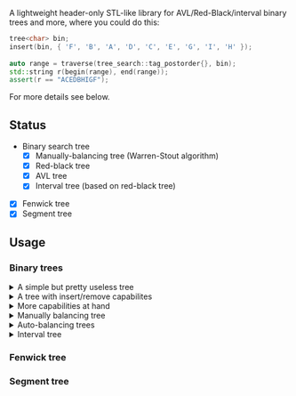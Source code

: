 A lightweight header-only STL-like library for AVL/Red-Black/interval binary trees and more, where you could do this:

```cpp
tree<char> bin;
insert(bin, { 'F', 'B', 'A', 'D', 'C', 'E', 'G', 'I', 'H' });
    
auto range = traverse(tree_search::tag_postorder{}, bin);
std::string r(begin(range), end(range));
assert(r == "ACEDBHIGF");
```
For more details see below.

## Status

* Binary search tree
  * [x] Manually-balancing tree (Warren-Stout algorithm)
  * [x] Red-black tree
  * [x] AVL tree
  * [x] Interval tree (based on red-black tree)
* [x] Fenwick tree
* [x] Segment tree

## Usage

### Binary trees
<details>
 <summary>A simple but pretty useless tree</summary>
 
```cpp
#include "tree_search/tree.hpp"

template <typename T>
using tree = tree_search::tree<T, tree_search::empty_augment>;
```
It is useless as you will not be able to perform any operations on it except a couple of elementary ones:
```cpp
int main() {
    tree<char> bin;
    
    assert(size(bin) == 0);
    assert(height(bin) == 0);
    assert(balanced(bin) == true);
    assert(perfect(bin) == true);
    
    return 0;
}
```
In order to do more than that you need **capabilities**. Simply put, a capability enables a particular function like insert/remove/... for your tree. 
</details>

<details>
 <summary>A tree with insert/remove capabilites</summary>

Capabilities are specified as additional template parameters. 
For insert/remove it looks as follows:
```cpp
#include "tree_search/tree.hpp"

#include "tree_search/capability_insert.hpp"
#include "tree_search/capability_remove.hpp"

template <typename T>
using tree = tree_search::tree<T, tree_search::empty_augment
                                , tree_search::capability_insert
                                , tree_search::capability_remove>;

```
After that you are eligible to use **insert/remove** operations on the tree via corresponding functions:
```cpp
int main() {
    tree<int> bin;
    insert(bin, { 5, 7, 3, 6, 8, 2, 4, 1 });
    remove(bin, { 3, 7 });
    return 0;
}
```
The motivation behind such a design is to have lightweight and less error-prone trees where you could not, say, accidentally remove an element(s) if the tree was initially insert-only by design.
</details>

<details>
 <summary>More capabilities at hand</summary>

```cpp
#include "tree_search/tree.hpp"

#include "tree_search/capability_insert.hpp"
#include "tree_search/capability_traverse.hpp"
#include "tree_search/capability_search.hpp"

template <typename T>
using tree = tree_search::tree<T, tree_search::empty_augment
                                , tree_search::capability_traverse
                                , tree_search::capability_search
                                , tree_search::capability_insert>;                                
```
Now you can **traverse** the tree:
```cpp
int main() {
    tree<char> bin;
    insert(bin, { 'F', 'B', 'A', 'D', 'C', 'E', 'G', 'I', 'H' });
    
    // iterators; pre-order
    auto rg1 = traverse(tree_search::tag_preorder{}, bin);
    std::string res1(rg1.begin_, rg1.end_);
    assert(res1 == "FBADCEGIH");
    
    // range-loop; in-order
    std::string res2 = {};
    for (auto v : traverse(tree_search::tag_inorder{}, bin)) res2.push_back(v);
    assert(res2 == "ABCDEFGHI");

    // iterator functions; post-order
    auto rg2 = traverse(tree_search::tag_postorder{}, bin);
    std::string res3(begin(rg2), end(rg2));
    assert(res3 == "ACEDBHIGF");

    return 0;
}
```
Or you can **search** within the tree:
```cpp
int main() {
    tree<char> bin;
    insert(bin, { 'F', 'B', 'A', 'D', 'C', 'E', 'G', 'I', 'H' });
        
   // preorder
    {
        auto it = search(ts::tag_preorder{}, bin, [](int v) {return v == 'F' || v == 'D' || v == 'E'; });
        std::vector<int> res(begin(it), end(it));
        assert(res == std::vector<int>({ 'F', 'D', 'E' }));
    }
    // inorder
    {
        auto it = search(ts::tag_inorder{}, bin, [](int v) {return v == 'D' || v == 'E' || v == 'F'; });
        std::vector<int> res(begin(it), end(it));
        assert(res == std::vector<int>({ 'D', 'E', 'F' }));
    }
    // postorder
    {
        auto it = search(ts::tag_postorder{}, bin, [](int v) {return v == 'D' || v == 'E' || v == 'F'; });
        std::vector<int> res(begin(it), end(it));
        assert(res == std::vector<int>({ 'E', 'D', 'F' }));
    }
     return 0;
}
```
</details>

<details>
 <summary>Manually balancing tree</summary>

Binary tree may loose its efficiency in searching once it renders unbalanced. One possible option to mitigate this issue is to manually balance the tree. And that's how you declare that you'd like that capability:
```cpp
#include "tree_search/tree.hpp"
#include "tree_search/tree_balance.hpp"
#include "tree_search/capability_insert.hpp"
#include "tree_search/capability_rotate.hpp"

template <typename T>
using tree = tree_search::tree<T, tree_search::empty_augment
                                , tree_search::capability_insert
                                , tree_search::capability_rotate  // required for balancing to work
                                , tree_search::capability_balance_manual>;
```
Now you a free to use *balance* function once you've made any modification to your tree. Internally *balance* is an implementation of the Warren-Stout algorithm.
```cpp
int main() {
    tree<int> bin;
    insert(bin, { 7, 4, 6, 3, 8, 1 }); // initializer_list

    balance(bin);
    
    return 0;
}
```
</details>

<details>
 <summary>Auto-balancing trees</summary>

Alternative to manual balancing is to use either AVL or Red-black tree.
The following enables AVL tree:
```cpp
#include "tree_search/tree_avl.hpp"
#include "tree_search/tree.hpp"

template <typename T>
using tree = tree_search::tree<T, tree_search::avl_augment
                                , tree_search::capability_insert_avl
                                , tree_search::capability_remove_avl>;
```
And Red-black tree:
```cpp
#include "tree_search/tree_redblack.hpp"
#include "tree_search/capability_insert_redblack.hpp"
#include "tree_search/capability_remove_redblack.hpp"
#include "tree_search/tree.hpp"

template <typename T>
using tree = tree_search::tree<T, tree_search::redblack_augment
                                , tree_search::capability_insert_redblack
                                , tree_search::capability_remove_redblack>;
```
Now every insert or remove will automatically balance your tree. Other capabilities as template parameters you may specify at will.
</details>

<details>
 <summary>Interval tree</summary>

Useful if you work with intervals.
```cpp
#include "tree_search/tree_interval.hpp"
#include "tree_search/capability_search_interval.hpp"
#include "tree_search/tree.hpp"

template <typename T>
using tree = tree_search::tree<std::pair< T, T>, tree_search::interval_augment
                                               , tree_search::capability_insert_interval
                                               , tree_search::capability_remove_interval
                                               , tree_search::capability_search_interval>;
```
And for example having a set of intervals you would like to get all intervals that are within a specified range:
```cpp
int main() {
    tree<int> bin;
    insert(bin
        , { std::make_pair(15, 20)
          , std::make_pair(10, 30)
          , std::make_pair(17, 19)
          , std::make_pair(5, 20)
          , std::make_pair(12, 15)
          , std::make_pair(30, 40) });
    // preorder
    {
        auto it = search(ts::tag_preorder{}, bin, std::make_pair(12, 16));
        std::vector<tree<int>::value_type> res(begin(it), end(it));
        std::vector<tree<int>::value_type> truth{ std::make_pair(15, 20)
                                                , std::make_pair(10, 30)
                                                , std::make_pair(5, 20)
                                                , std::make_pair(12, 15) };
        assert(res == truth);
    }
    return 0;
}
```
</details>

### Fenwick tree

### Segment tree


